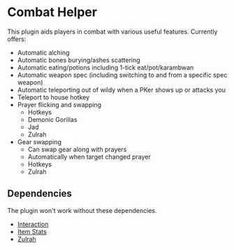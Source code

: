 # Combat Helper

This plugin aids players in combat with various useful features. Currently offers:

* Automatic alching
* Automatic bones burying/ashes scattering
* Automatic eating/potions including 1-tick eat/pot/karambwan
* Automatic weapon spec (including switching to and from a specific spec weapon)
* Automatic teleporting out of wildy when a PKer shows up or attacks you
* Teleport to house hotkey
* Prayer flicking and swapping
  * Hotkeys
  * Demonic Gorillas
  * Jad
  * Zulrah
* Gear swapping
  * Can swap gear along with prayers
  * Automatically when target changed prayer
  * Hotkeys
  * Zulrah

## Dependencies

The plugin won't work without these dependencies.

* [Interaction](https://github.com/unethicalite/unethicalite)
* [Item Stats](https://github.com/runelite/runelite)
* [Zulrah](https://github.com/xKylee/plugins-release)
